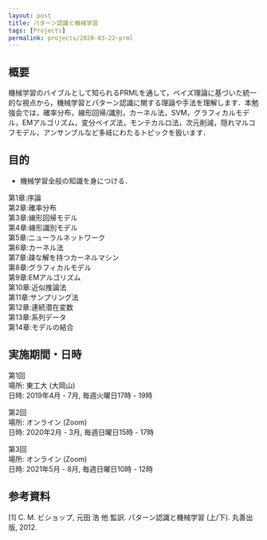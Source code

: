 ```yaml
---
layout: post
title: パターン認識と機械学習
tags: [Projects]
permalink: projects/2020-03-22-prml
---
```


## 概要
機械学習のバイブルとして知られるPRMLを通して，ベイズ理論に基づいた統一的な視点から，機械学習とパターン認識に関する理論や手法を理解します．本勉強会では，確率分布，線形回帰/識別，カーネル法，SVM，グラフィカルモデル，EMアルゴリズム，変分ベイズ法，モンテカルロ法，次元削減，隠れマルコフモデル，アンサンブルなど多岐にわたるトピックを扱います．

## 目的
- 機械学習全般の知識を身につける．

第1章:序論 \
第2章:確率分布 \
第3章:線形回帰モデル \
第4章:線形識別モデル \
第5章:ニューラルネットワーク \
第6章:カーネル法 \
第7章:疎な解を持つカーネルマシン \
第8章:グラフィカルモデル \
第9章:EMアルゴリズム \
第10章:近似推論法 \
第11章:サンプリング法 \
第12章:連続潜在変数 \
第13章:系列データ \
第14章:モデルの結合

## 実施期間・日時
第1回 \
場所: 東工大 (大岡山) \
日時: 2019年4月 - 7月, 毎週火曜日17時 - 19時

第2回 \
場所: オンライン (Zoom) \
日時: 2020年2月 - 3月, 毎週日曜日15時 - 17時

第3回 \
場所: オンライン (Zoom) \
日時: 2021年5月 - 8月, 毎週日曜日10時 - 12時



## 参考資料
[1] C. M. ビショップ, 元田 浩 他 監訳. パターン認識と機械学習 (上/下). 丸善出版, 2012.
